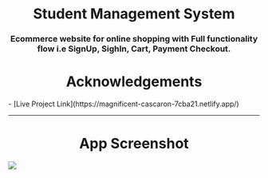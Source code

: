 <h1 align="center">Student Management System</h1>
<h3 align="center">Ecommerce website for online shopping with Full functionality flow i.e SignUp, SighIn, Cart, Payment Checkout.</h3>
<h1 align="center">Acknowledgements</h1>
- [Live Project Link](https://magnificent-cascaron-7cba21.netlify.app/)
<hr>
<h1 align="center">App Screenshot</h1>
<img src="https://bhatteryash.github.io/images/Project_2.PNG"></img>
